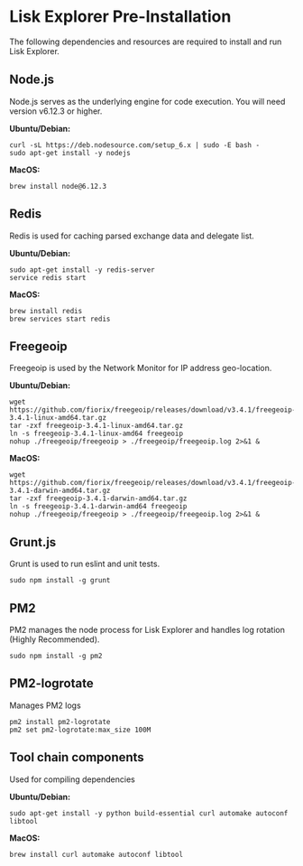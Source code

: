 # Lisk Explorer Pre-Installation

The following dependencies and resources are required to install and run Lisk Explorer.

## Node.js

Node.js serves as the underlying engine for code execution. You will need version v6.12.3 or higher.

**Ubuntu/Debian:**
```shell
curl -sL https://deb.nodesource.com/setup_6.x | sudo -E bash -
sudo apt-get install -y nodejs
```

**MacOS:**
```shell
brew install node@6.12.3
```

## Redis

Redis is used for caching parsed exchange data and delegate list.

**Ubuntu/Debian:**
```shell
sudo apt-get install -y redis-server
service redis start
```

**MacOS:**
```shell
brew install redis
brew services start redis
```

## Freegeoip

Freegeoip is used by the Network Monitor for IP address geo-location.

**Ubuntu/Debian:**
```shell
wget https://github.com/fiorix/freegeoip/releases/download/v3.4.1/freegeoip-3.4.1-linux-amd64.tar.gz
tar -zxf freegeoip-3.4.1-linux-amd64.tar.gz
ln -s freegeoip-3.4.1-linux-amd64 freegeoip
nohup ./freegeoip/freegeoip > ./freegeoip/freegeoip.log 2>&1 &
```

**MacOS:**
```shell
wget https://github.com/fiorix/freegeoip/releases/download/v3.4.1/freegeoip-3.4.1-darwin-amd64.tar.gz
tar -zxf freegeoip-3.4.1-darwin-amd64.tar.gz
ln -s freegeoip-3.4.1-darwin-amd64 freegeoip
nohup ./freegeoip/freegeoip > ./freegeoip/freegeoip.log 2>&1 &
```

## Grunt.js

Grunt is used to run eslint and unit tests.

```shell
sudo npm install -g grunt
```


## PM2

PM2 manages the node process for Lisk Explorer and handles log rotation (Highly Recommended).

```shell
sudo npm install -g pm2
```

## PM2-logrotate

Manages PM2 logs

```shell
pm2 install pm2-logrotate
pm2 set pm2-logrotate:max_size 100M
```

## Tool chain components

Used for compiling dependencies

**Ubuntu/Debian:**
```shell
sudo apt-get install -y python build-essential curl automake autoconf libtool
```

**MacOS:**
```shell
brew install curl automake autoconf libtool
```
